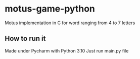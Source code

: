 # motus-game-python
Motus implementation in C for word ranging from 4 to 7 letters
## How to run it
Made under Pycharm with Python 3.10
Just run main.py file

